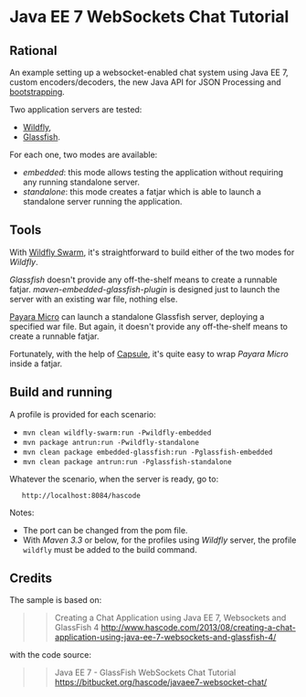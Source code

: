 # Java EE 7 WebSockets Chat Tutorial

## Rational

An example setting up a websocket-enabled chat system using Java EE 7, custom encoders/decoders, the new Java API for JSON Processing and [bootstrapping](https://en.wikipedia.org/wiki/Bootstrapping).

Two application servers are tested:
* [Wildfly](http://wildfly.org/),
* [Glassfish](https://glassfish.java.net/).

For each one, two modes are available:
* *embedded*: this mode allows testing the application without requiring any running standalone server.
* *standalone*: this mode creates a fatjar which is able to launch a standalone server running the application.

## Tools

With [Wildfly Swarm](http://wildfly.org/swarm/), it's straightforward to build either of the two modes for *Wildfly*. 

*Glassfish* doesn't provide any off-the-shelf means to create a runnable fatjar. *maven-embedded-glassfish-plugin* is designed just to launch the server with an existing war file, nothing else. 

[Payara Micro](http://www.payara.co.uk/introducing_payara_micro) can launch a standalone Glassfish server, deploying a specified war file. But again, it doesn't provide any off-the-shelf means to create a runnable fatjar.

Fortunately, with the help of [Capsule](http://www.capsule.io/), it's quite easy to wrap *Payara Micro* inside a fatjar.

## Build and running

A profile is provided for each scenario:
* `mvn clean wildfly-swarm:run -Pwildfly-embedded`
* `mvn package antrun:run -Pwildfly-standalone`
* `mvn clean package embedded-glassfish:run -Pglassfish-embedded`
* `mvn clean package antrun:run -Pglassfish-standalone`
   
Whatever the scenario, when the server is ready, go to:

       http://localhost:8084/hascode   
    
Notes:
* The port can be changed from the pom file.
* With *Maven 3.3* or below, for the profiles using *Wildfly* server, the profile `wildfly` must be added to the build command.     
    
## Credits

The sample is based on:
>>  Creating a Chat Application using Java EE 7, Websockets and GlassFish 4
>>  http://www.hascode.com/2013/08/creating-a-chat-application-using-java-ee-7-websockets-and-glassfish-4/

with the code source:
>> Java EE 7 - GlassFish WebSockets Chat Tutorial  
>> https://bitbucket.org/hascode/javaee7-websocket-chat/

    